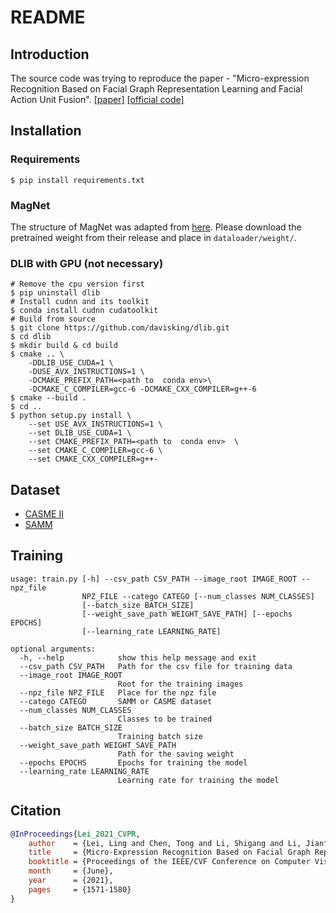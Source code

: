 # README
## Introduction
The source code was trying to reproduce the paper - "Micro-expression Recognition Based on Facial Graph Representation Learning and Facial Action Unit Fusion". [[paper]](https://openaccess.thecvf.com/content/CVPR2021W/AUVi/papers/Lei_Micro-Expression_Recognition_Based_on_Facial_Graph_Representation_Learning_and_Facial_CVPRW_2021_paper.pdf) [[official code]](https://github.com/raying777/FGRMER)

## Installation

### Requirements
```command
$ pip install requirements.txt
```

### MagNet
The structure of MagNet was adapted from [here](https://github.com/ZhengPeng7/motion_magnification_learning-based). Please download the pretrained weight from their release and place in `dataloader/weight/`.

### DLIB with GPU (not necessary)
```command
# Remove the cpu version first
$ pip uninstall dlib
# Install cudnn and its toolkit
$ conda install cudnn cudatoolkit
# Build from source
$ git clone https://github.com/davisking/dlib.git
$ cd dlib
$ mkdir build & cd build
$ cmake .. \
    -DDLIB_USE_CUDA=1 \
    -DUSE_AVX_INSTRUCTIONS=1 \
    -DCMAKE_PREFIX_PATH=<path to  conda env>\
    -DCMAKE_C_COMPILER=gcc-6 -DCMAKE_CXX_COMPILER=g++-6
$ cmake --build .
$ cd ..
$ python setup.py install \
    --set USE_AVX_INSTRUCTIONS=1 \
    --set DLIB_USE_CUDA=1 \
    --set CMAKE_PREFIX_PATH=<path to  conda env>  \
    --set CMAKE_C_COMPILER=gcc-6 \
    --set CMAKE_CXX_COMPILER=g++-
```

## Dataset
* [CASME II](http://fu.psych.ac.cn/CASME/casme2-en.php)
* [SAMM](https://personalpages.manchester.ac.uk/staff/adrian.davison/SAMM.html)

## Training
```
usage: train.py [-h] --csv_path CSV_PATH --image_root IMAGE_ROOT --npz_file
                NPZ_FILE --catego CATEGO [--num_classes NUM_CLASSES]
                [--batch_size BATCH_SIZE]
                [--weight_save_path WEIGHT_SAVE_PATH] [--epochs EPOCHS]
                [--learning_rate LEARNING_RATE]

optional arguments:
  -h, --help            show this help message and exit
  --csv_path CSV_PATH   Path for the csv file for training data
  --image_root IMAGE_ROOT
                        Root for the training images
  --npz_file NPZ_FILE   Place for the npz file
  --catego CATEGO       SAMM or CASME dataset
  --num_classes NUM_CLASSES
                        Classes to be trained
  --batch_size BATCH_SIZE
                        Training batch size
  --weight_save_path WEIGHT_SAVE_PATH
                        Path for the saving weight
  --epochs EPOCHS       Epochs for training the model
  --learning_rate LEARNING_RATE
                        Learning rate for training the model
```

## Citation
```bibtex
@InProceedings{Lei_2021_CVPR,
    author    = {Lei, Ling and Chen, Tong and Li, Shigang and Li, Jianfeng},
    title     = {Micro-Expression Recognition Based on Facial Graph Representation Learning and Facial Action Unit Fusion},
    booktitle = {Proceedings of the IEEE/CVF Conference on Computer Vision and Pattern Recognition (CVPR) Workshops},
    month     = {June},
    year      = {2021},
    pages     = {1571-1580}
}
```
